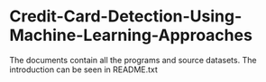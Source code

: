 # Credit-Card-Detection-Using-Machine-Learning-Approaches
The documents contain all the programs and source datasets. The introduction can be seen in README.txt
